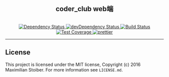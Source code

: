 
<div align="center">
  <h2>coder_club web端</h2>
</div>

<br />

<div align="center">
  <!-- Dependency Status -->
  <a href="https://david-dm.org/mydearxym/coder_club_frontend">
    <img src="https://david-dm.org/mydearxym/coder_club_frontend.svg" alt="Dependency Status" />
  </a>
  <!-- devDependency Status -->
  <a href="https://david-dm.org/mydearxym/coder_club_frontend?type=dev">
    <img src="https://david-dm.org/mydearxym/coder_club_frontend/dev-status.svg" alt="devDependency Status" />
  </a>
  <!-- Build Status -->
  <a href="https://travis-ci.org/mydearxym/coder_club_frontend">
    <img src="https://travis-ci.org/mydearxym/coder_club_frontend.svg?branch=master" alt="Build Status" />
  </a>
  <!-- Test Coverage -->
  <a href="https://coveralls.io/github/mydearxym/coder_club_frontend?branch=master">
    <img src="https://coveralls.io/repos/github/mydearxym/coder_club_frontend/badge.svg?branch=master" alt="Test Coverage" />
  </a>
  
  <a href="https://github.com/prettier/prettier">
    <img src="https://img.shields.io/badge/styled_with-prettier-ff69b4.svg" alt="prettier" />
  </a>

</div>


----
## License

This project is licensed under the MIT license, Copyright (c) 2016 Maximilian
Stoiber. For more information see `LICENSE.md`.
